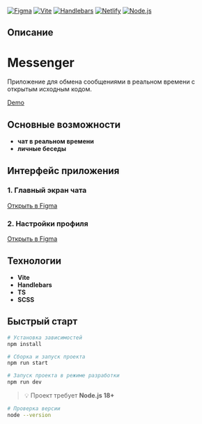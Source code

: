 [![Figma](https://img.shields.io/badge/Figma-F24E1E?style=for-the-badge&logo=figma&logoColor=white)](https://www.figma.com/design/Z10fKciV4DCTEvOrcZLhB0/ElenaI?node-id=142-2)
[![Vite](https://img.shields.io/badge/Vite-646CFF?style=for-the-badge&logo=vite&logoColor=white)](https://vitejs.dev/)
[![Handlebars](https://img.shields.io/badge/Handlebars.js-f0772b?style=for-the-badge&logo=handlebars.js&logoColor=black)](https://handlebarsjs.com/)
[![Netlify](https://img.shields.io/badge/Netlify-00C7B7?style=for-the-badge&logo=netlify&logoColor=white)](https://statuesque-puppy-8f0c54.netlify.app)
[![Node.js](https://img.shields.io/badge/Node.js-18.0.0+-339933?style=for-the-badge&logo=node.js&logoColor=white)](https://nodejs.org/)

## Описание

# Messenger

Приложение для обмена сообщениями в реальном времени с открытым исходным кодом.

[Demo](https://statuesque-puppy-8f0c54.netlify.app/)

## Основные возможности

- **чат в реальном времени**
- **личные беседы**

## Интерфейс приложения

### 1. Главный экран чата

[Открыть в Figma](https://www.figma.com/design/Z10fKciV4DCTEvOrcZLhB0/ElenaI?node-id=142-60)

### 2. Настройки профиля

[Открыть в Figma](https://www.figma.com/design/Z10fKciV4DCTEvOrcZLhB0/ElenaI?node-id=144-107)

## Технологии

- **Vite**
- **Handlebars**
- **TS**
- **SCSS**

## Быстрый старт

```bash
# Установка зависимостей
npm install

# Сборка и запуск проекта
npm run start

# Запуск проекта в режиме разработки
npm run dev
```

> 💡 Проект требует **Node.js 18+**

```bash
# Проверка версии
node --version
```

